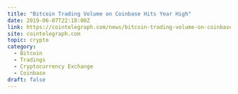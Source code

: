```yaml
---
title: "Bitcoin Trading Volume on Coinbase Hits Year High"
date: 2019-06-07T22:18:00Z
link: https://cointelegraph.com/news/bitcoin-trading-volume-on-coinbase-hits-year-high?utm_medium=RSS&utm_source=hune
site: cointelegraph.com
topic: crypto
category:
  - Bitcoin
  - Tradings
  - Cryptocurrency Exchange
  - Coinbase
draft: false
---
```

